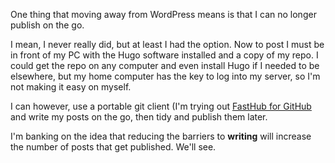 One thing that moving away from WordPress means is that I can no longer publish on the go.

I mean, I never really did, but at least I had the option. Now to post I must be in front of my PC with the Hugo software installed and a copy of my repo. I could get the repo on any computer and even install Hugo if I needed to be elsewhere, but my home computer has the key to log into my server, so I'm not making it easy on myself.

I can however, use a portable git client (I'm trying out [FastHub for GitHub](https://play.google.com/store/apps/details?id=com.fastaccess.github) and write my posts on the go, then tidy and publish them later. 

I'm banking on the idea that reducing the barriers to **writing** will increase the number of posts that get published. We'll see.